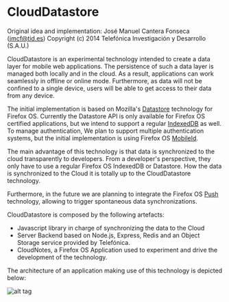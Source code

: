 CloudDatastore
==============

Original idea and implementation: José Manuel Cantera Fonseca (jmcf@tid.es)
Copyright (c) 2014 Telefónica Investigación y Desarrollo (S.A.U.)

CloudDatastore is an experimental technology intended to create a data layer for mobile web
applications. The persistence of such a data layer is managed both locally and in the cloud. As a result,
applications can work seamlessly in offline or online mode. Furthermore, as data will not be confined to a
single device, users will be able to get access to their data from any device.

The initial implementation is based on Mozilla's
[Datastore](https://developer.mozilla.org/en-US/docs/Web/API/Data_Store_API)
technology for Firefox OS. Currently the Datastore API is only available for
Firefox OS certified applications, but we intend to support a regular
[IndexedDB](https://developer.mozilla.org/en-US/docs/Web/API/IndexedDB_API) as well.
To manage authentication, We plan to support
multiple authentication systems, but the initial implementation is using Firefox OS
[MobileId](https://wiki.mozilla.org/WebAPI/MobileIdentity).

The main advantage of this technology is that data is synchronized to the cloud transparently to developers.
From a developer's perspective, they only have to use a regular Firefox OS IndexedDB or Datastore. How the data is synchronized
to the Cloud it is totally up to the CloudDatastore technology.

Furthermore, in the future we are planning to integrate the Firefox OS
[Push](https://developer.mozilla.org/en-US/docs/Web/API/Simple_Push_API)
technology, allowing to trigger spontaneous data synchronizations.

CloudDatastore is composed by the following artefacts:

* Javascript library in charge of synchronizing the data to the Cloud
* Server Backend based on Node.js, Express, Redis and an Object Storage service provided by Telefónica.
* CloudNotes, a Firefox OS Application used to experiment and drive the development of the technology.

The architecture of an application making use of this technology is depicted below:

![alt tag](https://raw.github.com/jmcanterafonseca/CloudDatastore/master/CloudDatastore.png)
